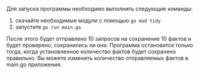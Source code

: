 Для запуска программы необходимо выполнить следующие команды:
1. скачайте необходимые модули с помощью ```go mod tidy```
2. запустите ```go run main.go```

После этого будет отправлено 10 запросов на сохранение 10 фактов и будет проверено, сохранились ли они. Программа остановится только тогда, когда установленное количество фактов будет сохранено правильно.
Вы можете изменить количество отправляемых фактов в main.go приложения.
